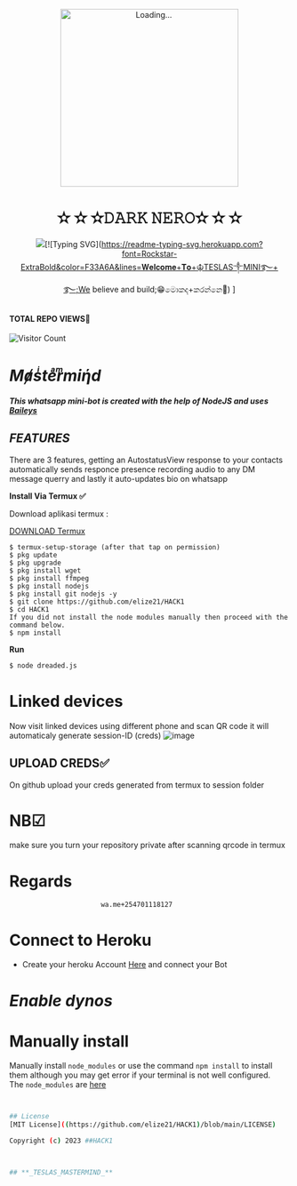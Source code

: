 <p align="center">
<img src="./database/kaveesha.gif" alt="Loading..." width="320"/>
<p align="center">

<h1 align="center">✫ ✫ ✫𝙳𝙰𝚁𝙺 𝙽𝙴𝚁𝙾✫ ✫ ✫<br></h1>
<p align="center">
<img src="https://i.ibb.co/Bnkt1TC/Whats-App-Image-2022-09-12-at-09-02-23.jpg"
 
 ## [![Typing SVG](https://readme-typing-svg.herokuapp.com?font=Rockstar-ExtraBold&color=F33A6A&lines=𝐖𝐞𝐥𝐜𝐨𝐦𝐞+𝐓𝐨+☬TESLAS༒MINI࿐+࿐;We believe and build;😁මොකද+කරන්නෙ🌹) ]
 
 
 #### TOTAL REPO VIEWS📍
![Visitor Count](https://profile-counter.glitch.me/terror-boy/count.svg)











# _Mⱥsͥteͣrͫmiήd_

***This whatsapp mini-bot is created with the help of NodeJS and uses [Baileys](https://github.com/whiskeysockets/baileys)***

## *FEATURES*
There are 3 features, getting an AutostatusView response to your contacts automatically sends responce presence recording audio to any DM message querry and lastly it auto-updates bio on whatsapp



**Install Via Termux ✅**

Download aplikasi termux  :

[DOWNLOAD Termux](https://f-droid.org/en/packages/com.termux/)


```
$ termux-setup-storage (after that tap on permission)
$ pkg update
$ pkg upgrade
$ pkg install wget
$ pkg install ffmpeg
$ pkg install nodejs
$ pkg install git nodejs -y
$ git clone https://github.com/elize21/HACK1
$ cd HACK1
If you did not install the node modules manually then proceed with the command below.
$ npm install
```

**Run**
```bash
$ node dreaded.js
```
# Linked devices

Now visit linked devices using different phone and scan QR code
it will automaticaly generate session-ID (creds)
![image](https://github.com/elize21/HACK1/assets/106829163/ad4f105d-4271-46ab-8bdf-8adabd0660b2)
## UPLOAD CREDS✅
On github upload your creds generated from termux to session folder




# NB☑
make sure you turn your repository private after scanning qrcode in termux
# **Regards** 
                           wa.me+254701118127
# **Connect to Heroku**
- Create your heroku Account [Here](https://id.heroku.com/login) and connect your Bot
# _Enable dynos_


# Manually install
Manually install ```node_modules``` or use the command ```npm install``` to install them although you may get error if your terminal is not well configured.
<br>The ```node_modules``` are [here](https://drive.google.com/file/d/1xgRIwDVuTklxwdtsx933WfmzqtRxEsGV/view?usp=share_link)
```bash


## License
[MIT License]((https://github.com/elize21/HACK1)/blob/main/LICENSE)

Copyright (c) 2023 ##HACK1 



## **_TESLAS_MASTERMIND_**
